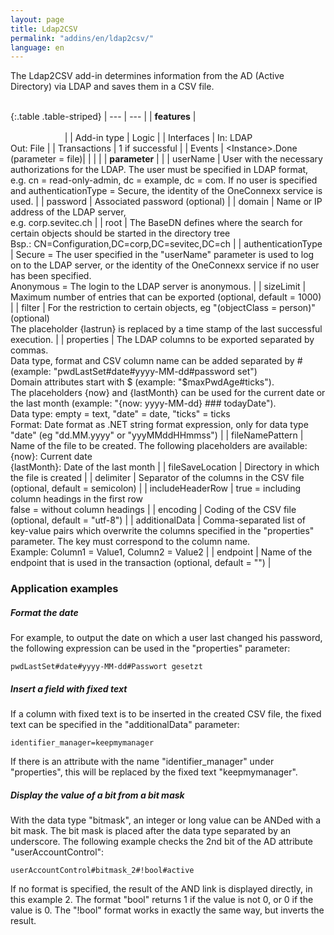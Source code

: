 ```yaml
---
layout: page
title: Ldap2CSV
permalink: "addins/en/ldap2csv/"
language: en
---
```


The Ldap2CSV add-in determines information from the AD (Active Directory) via LDAP and saves them in a CSV file.<br /><br />

{:.table .table-striped}
| --- | --- |
| __features__ | &nbsp;&nbsp;&nbsp;&nbsp;&nbsp;&nbsp;&nbsp;&nbsp;&nbsp;&nbsp;&nbsp;&nbsp;&nbsp;&nbsp;&nbsp;&nbsp;&nbsp;&nbsp;&nbsp;&nbsp;&nbsp;&nbsp;&nbsp;&nbsp;&nbsp;&nbsp;&nbsp;&nbsp;&nbsp;&nbsp;&nbsp;&nbsp;&nbsp;&nbsp;&nbsp;&nbsp;&nbsp;&nbsp;&nbsp;&nbsp;&nbsp;&nbsp;&nbsp;&nbsp;&nbsp;&nbsp;&nbsp;&nbsp;&nbsp;&nbsp;&nbsp;&nbsp;&nbsp;&nbsp;&nbsp;&nbsp;&nbsp;&nbsp;&nbsp;&nbsp;&nbsp;&nbsp;&nbsp;&nbsp;&nbsp;&nbsp;&nbsp;&nbsp;&nbsp;&nbsp;&nbsp;&nbsp;&nbsp;&nbsp;&nbsp;&nbsp;&nbsp;&nbsp;&nbsp;&nbsp;&nbsp;&nbsp;&nbsp;&nbsp;&nbsp;&nbsp;&nbsp;&nbsp;&nbsp;&nbsp;&nbsp;&nbsp;&nbsp;&nbsp;&nbsp;&nbsp;&nbsp;&nbsp;&nbsp;&nbsp;&nbsp;&nbsp;&nbsp;&nbsp;&nbsp;&nbsp;&nbsp;&nbsp;&nbsp;&nbsp;&nbsp;&nbsp;&nbsp;&nbsp;&nbsp;&nbsp;&nbsp;&nbsp;&nbsp;&nbsp;&nbsp;&nbsp;&nbsp;&nbsp;&nbsp;&nbsp;&nbsp;&nbsp;&nbsp;&nbsp;&nbsp;&nbsp;&nbsp;&nbsp;&nbsp;&nbsp;&nbsp;&nbsp;&nbsp;&nbsp;&nbsp;&nbsp;&nbsp;&nbsp;&nbsp;&nbsp;&nbsp;&nbsp;&nbsp; |
| Add-in type | Logic |
| Interfaces | In: LDAP<br />Out: File |
| Transactions | 	1 if successful |
| Events | &lt;Instance&gt;.Done (parameter  = file)|
| | |
| __parameter__ | |
| userName | User with the necessary authorizations for the LDAP. The user must be specified in LDAP format, e.g. cn = read-only-admin, dc = example, dc = com. If no user is specified and authenticationType = Secure, the identity of the OneConnexx service is used. |
| password | Associated password (optional) |
| domain | Name or IP address of the LDAP server,<br/>e.g. corp.sevitec.ch |
| root | The BaseDN defines where the search for certain objects should be started in the directory tree<br/>Bsp.: CN=Configuration,DC=corp,DC=sevitec,DC=ch |
| authenticationType | Secure = The user specified in the "userName" parameter is used to log on to the LDAP server, or the identity of the OneConnexx service if no user has been specified.<br/>Anonymous = The login to the LDAP server is anonymous. |
| sizeLimit | Maximum number of entries that can be exported (optional, default = 1000) |
| filter | For the restriction to certain objects, eg "(objectClass = person)" (optional)<br/>The placeholder {lastrun} is replaced by a time stamp of the last successful execution. |
| properties | The LDAP columns to be exported separated by commas.<br />Data type, format and CSV column name can be added separated by # (example: "pwdLastSet#date#yyyy-MM-dd#password set")<br/>Domain attributes start with $ (example: "$maxPwdAge#ticks").<br/>The placeholders {now} and {lastMonth} can be used for the current date or the last month (example: "{now: yyyy-MM-dd} ### todayDate").<br/>Data type: empty = text, "date" = date, "ticks" = ticks<br/>Format: Date format as .NET string format expression, only for data type "date" (eg "dd.MM.yyyy" or "yyyMMddHHmmss") |
| fileNamePattern | Name of the file to be created. The following placeholders are available: <br />{now}: Current date<br />{lastMonth}: Date of the last month |
| fileSaveLocation | 	Directory in which the file is created |
| delimiter | Separator of the columns in the CSV file (optional, default = semicolon) |
| includeHeaderRow | true = including column headings in the first row<br/>false = without column headings |
| encoding | Coding of the CSV file (optional, default = "utf-8") |
| additionalData | Comma-separated list of key-value pairs which overwrite the columns specified in the "properties" parameter. The key must correspond to the column name.<br/>Example: Column1 = Value1, Column2 = Value2  |
| endpoint | Name of the endpoint that is used in the transaction (optional, default = "") |

### Application examples

##### Format the date

For example, to output the date on which a user last changed his password, the following expression can be used in the "properties" parameter:
```
pwdLastSet#date#yyyy-MM-dd#Passwort gesetzt
```

##### Insert a field with fixed text

If a column with fixed text is to be inserted in the created CSV file, the fixed text can be specified in the "additionalData" parameter:

```
identifier_manager=keepmymanager
```

If there is an attribute with the name "identifier_manager" under "properties", this will be replaced by the fixed text "keepmymanager".

##### Display the value of a bit from a bit mask

With the data type "bitmask", an integer or long value can be ANDed with a bit mask. The bit mask is placed after the data type separated by an underscore. The following example checks the 2nd bit of the AD attribute "userAccountControl":

```
userAccountControl#bitmask_2#!bool#active
```

If no format is specified, the result of the AND link is displayed directly, in this example 2. The format "bool" returns 1 if the value is not 0, or 0 if the value is 0. The "!bool" format works in exactly the same way, but inverts the result.
